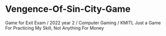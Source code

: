 # Vengence-Of-Sin-City-Game
Game for Exit Exam / 2022 year 2 / Computer Gaming / KMITL
Just a Game For Practicing My Skill, Not Anything For Money
